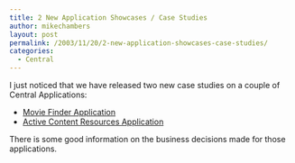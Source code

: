 ```yaml
---
title: 2 New Application Showcases / Case Studies
author: mikechambers
layout: post
permalink: /2003/11/20/2-new-application-showcases-case-studies/
categories:
  - Central
---
```



I just noticed that we have released two new case studies on a couple of Central Applications:

*   [Movie Finder Application][1]
*   [Active Content Resources Application][2]

There is some good information on the business decisions made for those applications.

 [1]: http://dynamic.macromedia.com/bin/MM/showcase/scripts/showcase_cs_cover.jsp?Showcase_OID=975622
 [2]: http://dynamic.macromedia.com/bin/MM/showcase/scripts/showcase_cs_cover.jsp?Showcase_OID=975621